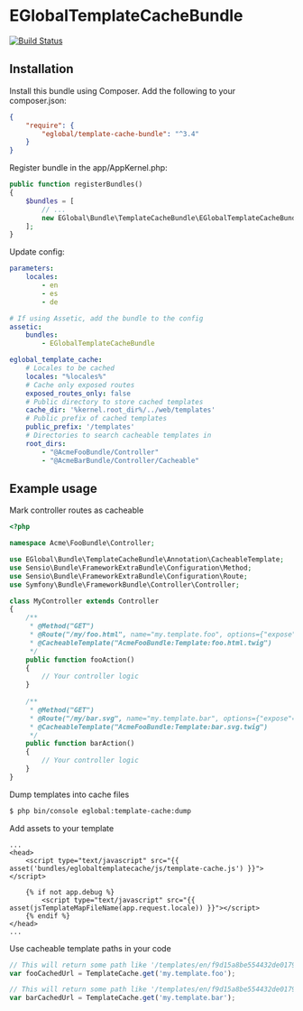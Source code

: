 # EGlobalTemplateCacheBundle

[![Build Status](https://travis-ci.org/eglobal-it/EGlobalTemplateCacheBundle.svg?branch=master)](https://travis-ci.org/eglobal-it/EGlobalTemplateCacheBundle)

## Installation

Install this bundle using Composer. Add the following to your composer.json:

```json
{
    "require": {
        "eglobal/template-cache-bundle": "^3.4"
    }
}
```

Register bundle in the app/AppKernel.php:

```php
public function registerBundles()
{
    $bundles = [
        // ...
        new EGlobal\Bundle\TemplateCacheBundle\EGlobalTemplateCacheBundle(),
    ];
}
```

Update config:

```yaml
parameters:
    locales:
        - en
        - es
        - de

# If using Assetic, add the bundle to the config
assetic:
    bundles:
        - EGlobalTemplateCacheBundle

eglobal_template_cache:
    # Locales to be cached
    locales: "%locales%"
    # Cache only exposed routes
    exposed_routes_only: false
    # Public directory to store cached templates
    cache_dir: '%kernel.root_dir%/../web/templates'
    # Public prefix of cached templates
    public_prefix: '/templates'
    # Directories to search cacheable templates in
    root_dirs:
        - "@AcmeFooBundle/Controller"
        - "@AcmeBarBundle/Controller/Cacheable"
```

## Example usage

Mark controller routes as cacheable

```php
<?php

namespace Acme\FooBundle\Controller;

use EGlobal\Bundle\TemplateCacheBundle\Annotation\CacheableTemplate;
use Sensio\Bundle\FrameworkExtraBundle\Configuration\Method;
use Sensio\Bundle\FrameworkExtraBundle\Configuration\Route;
use Symfony\Bundle\FrameworkBundle\Controller\Controller;

class MyController extends Controller
{
    /**
     * @Method("GET")
     * @Route("/my/foo.html", name="my.template.foo", options={"expose"=true})
     * @CacheableTemplate("AcmeFooBundle:Template:foo.html.twig")
     */
    public function fooAction()
    {
        // Your controller logic
    }
    
    /**
     * @Method("GET")
     * @Route("/my/bar.svg", name="my.template.bar", options={"expose"=true})
     * @CacheableTemplate("AcmeFooBundle:Template:bar.svg.twig")
     */
    public function barAction()
    {
        // Your controller logic
    }
}
```

Dump templates into cache files

```bash
$ php bin/console eglobal:template-cache:dump
```

Add assets to your template

```twig
...
<head>
    <script type="text/javascript" src="{{ asset('bundles/eglobaltemplatecache/js/template-cache.js') }}"></script>
    
    {% if not app.debug %}
        <script type="text/javascript" src="{{ asset(jsTemplateMapFileName(app.request.locale)) }}"></script>
    {% endif %}
</head>
...
```

Use cacheable template paths in your code

```js
// This will return some path like '/templates/en/f9d15a8be554432de01799a8c51d123f.html'
var fooCachedUrl = TemplateCache.get('my.template.foo');

// This will return some path like '/templates/en/f9d15a8be554432de01799a8c51d123f.svg'
var barCachedUrl = TemplateCache.get('my.template.bar');
```
